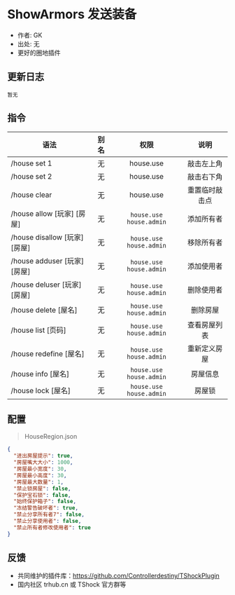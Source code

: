 # ShowArmors 发送装备

- 作者: GK
- 出处: 无
- 更好的圈地插件

## 更新日志

```
暂无
```

## 指令

| 语法                          | 别名 |           权限            |      说明      |
| ----------------------------- | :--: | :-----------------------: | :------------: |
| /house set 1                  |  无  |         house.use         |   敲击左上角   |
| /house set 2                  |  无  |         house.use         |   敲击右下角   |
| /house clear                  |  无  |         house.use         | 重置临时敲击点 |
| /house allow [玩家] [房屋]    |  无  | `house.use` `house.admin` |   添加所有者   |
| /house disallow [玩家] [房屋] |  无  | `house.use` `house.admin` |   移除所有者   |
| /house adduser [玩家] [房屋]  |  无  | `house.use` `house.admin` |   添加使用者   |
| /house deluser [玩家] [房屋]  |  无  | `house.use` `house.admin` |   删除使用者   |
| /house delete [屋名]          |  无  | `house.use` `house.admin` |    删除房屋    |
| /house list [页码]            |  无  | `house.use` `house.admin` |  查看房屋列表  |
| /house redefine [屋名]        |  无  | `house.use` `house.admin` |  重新定义房屋  |
| /house info [屋名]            |  无  | `house.use` `house.admin` |    房屋信息    |
| /house lock [屋名]            |  无  | `house.use` `house.admin` |     房屋锁     |

## 配置

> HouseRegion.json

```json
{
  "进出房屋提示": true,
  "房屋嘴大大小": 1000,
  "房屋最小宽度": 30,
  "房屋最小高度": 30,
  "房屋最大数量": 1,
  "禁止锁房屋": false,
  "保护宝石锁": false,
  "始终保护箱子": false,
  "冻结警告破坏者": true,
  "禁止分享所有者7": false,
  "禁止分享使用者": false,
  "禁止所有者修改使用者": true
}
```

## 反馈

- 共同维护的插件库：https://github.com/Controllerdestiny/TShockPlugin
- 国内社区 trhub.cn 或 TShock 官方群等

